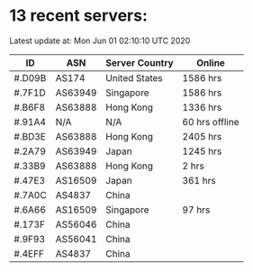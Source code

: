 # 13 recent servers:

Latest update at: Mon Jun 01 02:10:10 UTC 2020

| ID | ASN | Server Country | Online |
| -- | --- | -------------- | ------ |
| #.D09B | AS174 | United States | 1586 hrs |
| #.7F1D | AS63949 | Singapore | 1586 hrs |
| #.B6F8 | AS63888 | Hong Kong | 1336 hrs |
| #.91A4 | N/A | N/A | 60 hrs offline |
| #.BD3E | AS63888 | Hong Kong | 2405 hrs |
| #.2A79 | AS63949 | Japan | 1245 hrs |
| #.33B9 | AS63888 | Hong Kong | 2 hrs |
| #.47E3 | AS16509 | Japan | 361 hrs |
| #.7A0C | AS4837 | China | |
| #.6A66 | AS16509 | Singapore | 97 hrs |
| #.173F | AS56046 | China | |
| #.9F93 | AS56041 | China | |
| #.4EFF | AS4837 | China | |

